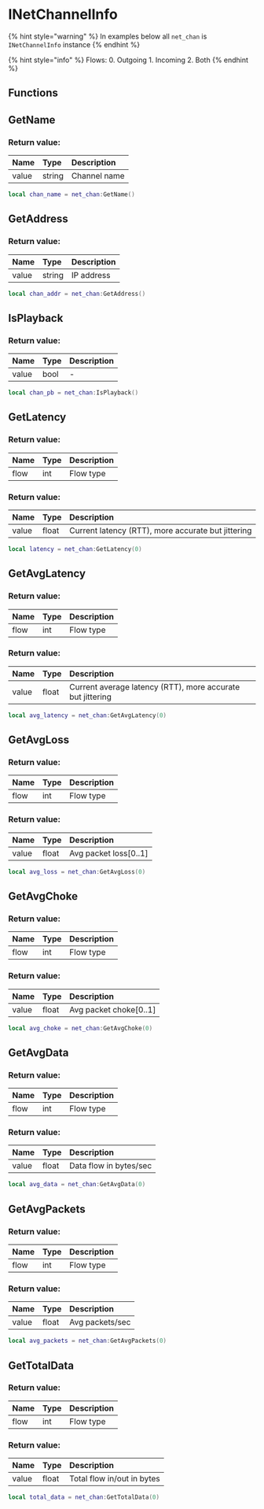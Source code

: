 # INetChannelInfo

{% hint style="warning" %}
In examples below all `net_chan` is `INetChannelInfo` instance
{% endhint %}

{% hint style="info" %}
Flows: 0. Outgoing 1. Incoming 2. Both
{% endhint %}

## Functions

## GetName

### Return value:

| Name | Type | Description |
| :--- | :--- | :--- |
| value | string | Channel name |

```lua
local chan_name = net_chan:GetName()
```

## GetAddress

### Return value:

| Name | Type | Description |
| :--- | :--- | :--- |
| value | string | IP address |

```lua
local chan_addr = net_chan:GetAddress()
```

## IsPlayback

### Return value:

| Name | Type | Description |
| :--- | :--- | :--- |
| value | bool | - |

```lua
local chan_pb = net_chan:IsPlayback()
```

## GetLatency

### Return value:

| Name | Type | Description |
| :--- | :--- | :--- |
| flow | int | Flow type |

### Return value:

| Name | Type | Description |
| :--- | :--- | :--- |
| value | float | Current latency \(RTT\), more accurate but jittering |

```lua
local latency = net_chan:GetLatency(0)
```

## GetAvgLatency

### Return value:

| Name | Type | Description |
| :--- | :--- | :--- |
| flow | int | Flow type |

### Return value:

| Name | Type | Description |
| :--- | :--- | :--- |
| value | float | Current average latency \(RTT\), more accurate but jittering |

```lua
local avg_latency = net_chan:GetAvgLatency(0)
```

## GetAvgLoss

### Return value:

| Name | Type | Description |
| :--- | :--- | :--- |
| flow | int | Flow type |

### Return value:

| Name | Type | Description |
| :--- | :--- | :--- |
| value | float | Avg packet loss\[0..1\] |

```lua
local avg_loss = net_chan:GetAvgLoss(0)
```

## GetAvgChoke

### Return value:

| Name | Type | Description |
| :--- | :--- | :--- |
| flow | int | Flow type |

### Return value:

| Name | Type | Description |
| :--- | :--- | :--- |
| value | float | Avg packet choke\[0..1\] |

```lua
local avg_choke = net_chan:GetAvgChoke(0)
```

## GetAvgData

### Return value:

| Name | Type | Description |
| :--- | :--- | :--- |
| flow | int | Flow type |

### Return value:

| Name | Type | Description |
| :--- | :--- | :--- |
| value | float | Data flow in bytes/sec |

```lua
local avg_data = net_chan:GetAvgData(0)
```

## GetAvgPackets

### Return value:

| Name | Type | Description |
| :--- | :--- | :--- |
| flow | int | Flow type |

### Return value:

| Name | Type | Description |
| :--- | :--- | :--- |
| value | float | Avg packets/sec |

```lua
local avg_packets = net_chan:GetAvgPackets(0)
```

## GetTotalData

### Return value:

| Name | Type | Description |
| :--- | :--- | :--- |
| flow | int | Flow type |

### Return value:

| Name | Type | Description |
| :--- | :--- | :--- |
| value | float | Total flow in/out in bytes |

```lua
local total_data = net_chan:GetTotalData(0)
```
